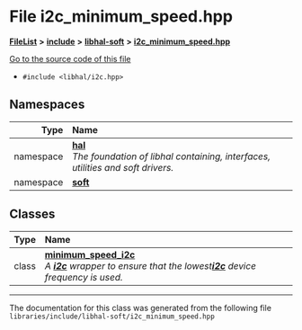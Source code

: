 

# File i2c\_minimum\_speed.hpp



[**FileList**](files.md) **>** [**include**](dir_cba0faac6e93618a6e2539705915bd70.md) **>** [**libhal-soft**](dir_d4bad6877cf31bc2d39b696d7a305013.md) **>** [**i2c\_minimum\_speed.hpp**](i2c__minimum__speed_8hpp.md)

[Go to the source code of this file](i2c__minimum__speed_8hpp_source.md)



* `#include <libhal/i2c.hpp>`













## Namespaces

| Type | Name |
| ---: | :--- |
| namespace | [**hal**](namespacehal.md) <br>_The foundation of libhal containing, interfaces, utilities and soft drivers._  |
| namespace | [**soft**](namespacehal_1_1soft.md) <br> |


## Classes

| Type | Name |
| ---: | :--- |
| class | [**minimum\_speed\_i2c**](classhal_1_1soft_1_1minimum__speed__i2c.md) <br>_A_ [_**i2c**_](classhal_1_1i2c.md) _wrapper to ensure that the lowest_[_**i2c**_](classhal_1_1i2c.md) _device frequency is used._ |



















































------------------------------
The documentation for this class was generated from the following file `libraries/include/libhal-soft/i2c_minimum_speed.hpp`

